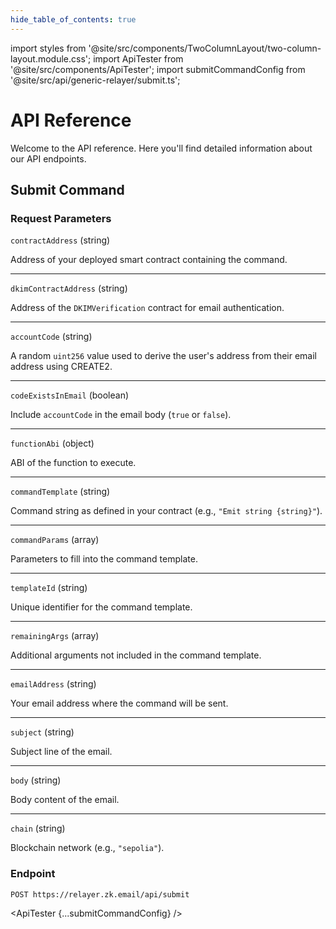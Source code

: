 ```yaml
---
hide_table_of_contents: true
---
```


import styles from '@site/src/components/TwoColumnLayout/two-column-layout.module.css';
import ApiTester from '@site/src/components/ApiTester';
import submitCommandConfig from '@site/src/api/generic-relayer/submit.ts';

# API Reference

Welcome to the API reference. Here you'll find detailed information about our API endpoints.

## Submit Command

<div className={styles.twoColumnLayout}>
<div className={styles.leftColumn}>

### Request Parameters

`contractAddress` (string)

Address of your deployed smart contract containing the command.

---
`dkimContractAddress` (string)

Address of the `DKIMVerification` contract for email authentication.

---
`accountCode` (string)

A random `uint256` value used to derive the user's address from their email address using CREATE2.

---
`codeExistsInEmail` (boolean)

Include `accountCode` in the email body (`true` or `false`).

---
`functionAbi` (object)

ABI of the function to execute.

---
`commandTemplate` (string)

Command string as defined in your contract (e.g., `"Emit string {string}"`).

---
`commandParams` (array)

Parameters to fill into the command template.

---
`templateId` (string)

Unique identifier for the command template.

---
`remainingArgs` (array)

Additional arguments not included in the command template.

---
`emailAddress` (string)

Your email address where the command will be sent.

---
`subject` (string)

Subject line of the email.

---
`body` (string)

Body content of the email.

---
`chain` (string)

Blockchain network (e.g., `"sepolia"`).

</div>
<div className={styles.rightColumn}>

### Endpoint

```
POST https://relayer.zk.email/api/submit
```
<ApiTester {...submitCommandConfig} />



</div>
</div>
